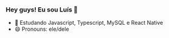### Hey guys! Eu sou Luís 👋

- 🌱 Estudando Javascript, Typescript, MySQL e React Native
- 😄 Pronouns: ele/dele

